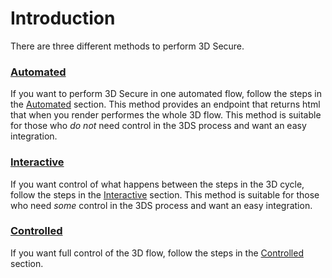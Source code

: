 # Introduction

There are three different methods to perform 3D Secure.
### [Automated](./automated.html)
 If you want to perform 3D Secure in one automated flow, follow the steps in the [Automated](./automated.html) section. This method provides an endpoint that returns html that when you render performes the whole 3D flow. This method is suitable for those who <em>do not</em> need control in the 3DS process and want an easy integration. 
### [Interactive](./interactive.html)
 If you want control of what happens between the steps in the 3D cycle, follow the steps in the [Interactive](./interactive.html) section. This method is suitable for those who need <em>some</em> control in the 3DS process and want an easy integration. 
### [Controlled](./controlled.html)
 If you want full control of the 3D flow, follow the steps in the [Controlled](./controlled.html) section. 
